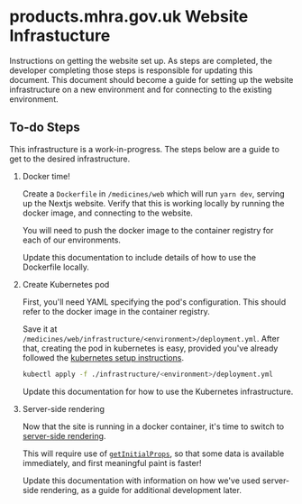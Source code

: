 # products.mhra.gov.uk Website Infrastucture

Instructions on getting the website set up.
As steps are completed, the developer completing those steps is responsible for updating this document.
This document should become a guide for setting up the website infrastructure on a new environment and for connecting to the existing environment.

## To-do Steps

This infrastructure is a work-in-progress.
The steps below are a guide to get to the desired infrastructure.

1. Docker time!

   Create a `Dockerfile` in `/medicines/web` which will run `yarn dev`, serving up the Nextjs website.
   Verify that this is working locally by running the docker image, and connecting to the website.

   You will need to push the docker image to the container registry for each of our environments.

   Update this documentation to include details of how to use the Dockerfile locally.

2. Create Kubernetes pod

   First, you'll need YAML specifying the pod's configuration.
   This should refer to the docker image in the container registry.

   Save it at `/medicines/web/infrastructure/<environment>/deployment.yml`.
   After that, creating the pod in kubernetes is easy, provided you've already followed the [kubernetes setup instructions][repo kubernetes setup].

   ```sh
   kubectl apply -f ./infrastructure/<environment>/deployment.yml
   ```

   Update this documentation for how to use the Kubernetes infrastructure.

3. Server-side rendering

   Now that the site is running in a docker container, it's time to switch to [server-side rendering][nextjs ssr].

   This will require use of [`getInitialProps`][nextjs getinitialprops], so that some data is available immediately, and first meaningful paint is faster!

   Update this documentation with information on how we've used server-side rendering, as a guide for additional development later.

[repo kubernetes setup]: ../../../infrastructure/docs/kubernetes.md 'MHRA Medicines microservices - Kubernetes'
[nextjs ssr]: https://nextjs.org/docs/basic-features/pages#server-side-rendering 'Pages - Documentation | Nextjs'
[nextjs getinitialprops]: https://nextjs.org/docs/api-reference/data-fetching/getInitialProps 'getInitialProps - Documentation | Nextjs'
